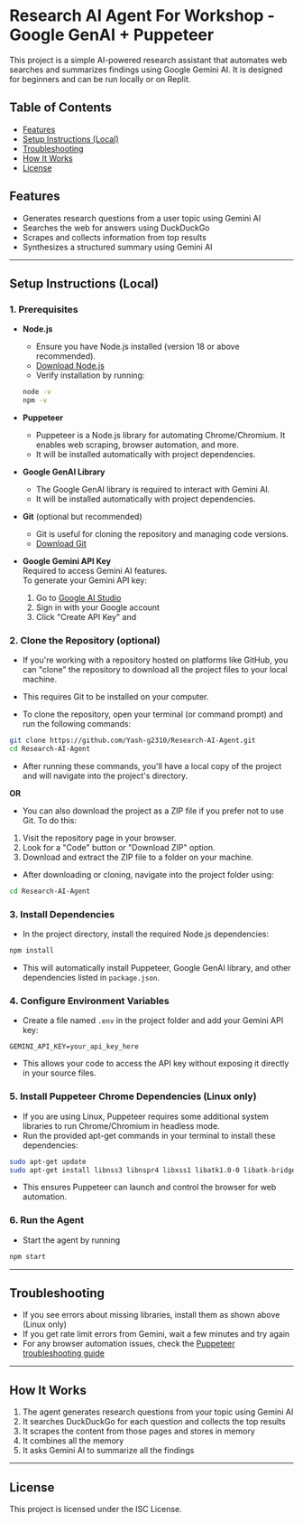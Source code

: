 # Research AI Agent For Workshop - Google GenAI + Puppeteer
This project is a simple AI-powered research assistant that automates web searches and summarizes findings using Google Gemini AI. It is designed for beginners and can be run locally or on Replit.

## Table of Contents
- [Features](#features)
- [Setup Instructions (Local)](#setup-instructions-local)
- [Troubleshooting](#troubleshooting)
- [How It Works](#how-it-works)
- [License](#license)


## Features
- Generates research questions from a user topic using Gemini AI
- Searches the web for answers using DuckDuckGo
- Scrapes and collects information from top results
- Synthesizes a structured summary using Gemini AI

---

## Setup Instructions (Local)

### 1. Prerequisites

- **Node.js**  
  - Ensure you have Node.js installed (version 18 or above recommended).  
  - [Download Node.js](https://nodejs.org/)  
  - Verify installation by running:
  ```bash
  node -v
  npm -v
  ```

- **Puppeteer**  
  - Puppeteer is a Node.js library for automating Chrome/Chromium. It enables web scraping, browser automation, and more.  
  - It will be installed automatically with project dependencies.

- **Google GenAI Library**  
  - The Google GenAI library is required to interact with Gemini AI.  
  - It will be installed automatically with project dependencies.

- **Git** (optional but recommended)  
  - Git is useful for cloning the repository and managing code versions.  
  - [Download Git](https://git-scm.com/downloads)

- **Google Gemini API Key**  
  Required to access Gemini AI features.  
  To generate your Gemini API key:
  1. Go to [Google AI Studio](https://makersuite.google.com/app/apikey)
  2. Sign in with your Google account
  3. Click "Create API Key" and

### 2. Clone the Repository (optional)

- If you're working with a repository hosted on platforms like GitHub, you can "clone" the repository to download all the project files to your local machine. 
- This requires Git to be installed on your computer.

- To clone the repository, open your terminal (or command prompt) and run the following commands:
```bash
git clone https://github.com/Yash-g2310/Research-AI-Agent.git
cd Research-AI-Agent
```
- After running these commands, you'll have a local copy of the project and will navigate into the project's directory.

**OR**

- You can also download the project as a ZIP file if you prefer not to use Git. To do this:
1. Visit the repository page in your browser.
2. Look for a "Code" button or "Download ZIP" option.
3. Download and extract the ZIP file to a folder on your machine.

- After downloading or cloning, navigate into the project folder using:
```bash
cd Research-AI-Agent
```

### 3. Install Dependencies

- In the project directory, install the required Node.js dependencies:
```bash
npm install
```
- This will automatically install Puppeteer, Google GenAI library, and other dependencies listed in `package.json`.

### 4. Configure Environment Variables
- Create a file named `.env` in the project folder and add your Gemini API key:
```
GEMINI_API_KEY=your_api_key_here
```
- This allows your code to access the API key without exposing it directly in your source files.

### 5. Install Puppeteer Chrome Dependencies (Linux only)
- If you are using Linux, Puppeteer requires some additional system libraries to run Chrome/Chromium in headless mode.
- Run the provided apt-get commands in your terminal to install these dependencies:
```bash
sudo apt-get update
sudo apt-get install libnss3 libnspr4 libxss1 libatk1.0-0 libatk-bridge2.0-0 libcups2 libdrm2 libgbm1 libgtk-3-0 libpango-1.0-0 libpangocairo-1.0-0 libasound2
```
- This ensures Puppeteer can launch and control the browser for web automation.

### 6. Run the Agent
- Start the agent by running
```bash
npm start
```

---

## Troubleshooting
- If you see errors about missing libraries, install them as shown above (Linux only)
- If you get rate limit errors from Gemini, wait a few minutes and try again
- For any browser automation issues, check the [Puppeteer troubleshooting guide](https://pptr.dev/troubleshooting)

---

## How It Works
1. The agent generates research questions from your topic using Gemini AI
2. It searches DuckDuckGo for each question and collects the top results
3. It scrapes the content from those pages and stores in memory
4. It combines all the memory
5. It asks Gemini AI to summarize all the findings

---

## License
This project is licensed under the ISC License.
